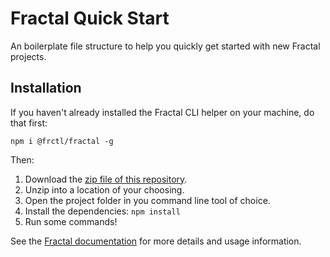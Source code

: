 # Fractal Quick Start

An boilerplate file structure to help you quickly get started with new Fractal projects.

## Installation

If you haven't already installed the Fractal CLI helper on your machine, do that first:

```shell
npm i @frctl/fractal -g
```

Then:

1. Download the [zip file of this repository](https://github.com/frctl/quick-start/archive/master.zip).
2. Unzip into a location of your choosing.
3. Open the project folder in you command line tool of choice.
4. Install the dependencies: `npm install`
5. Run some commands!

See the [Fractal documentation](https://github.com/frctl/fractal/tree/master/docs) for more details and usage information.

